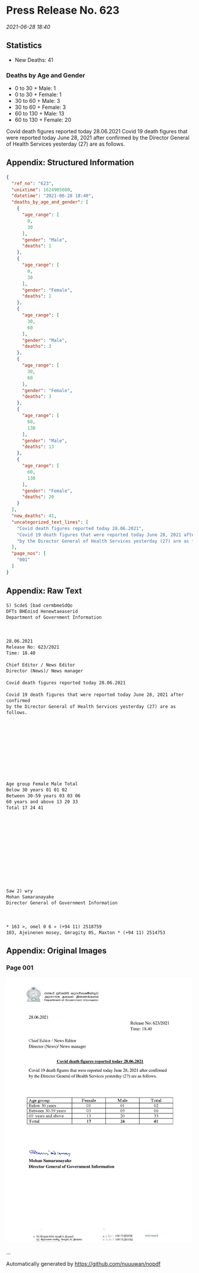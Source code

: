 
# Press Release No. 623
*2021-06-28 18:40*
## Statistics
* New Deaths: 41
### Deaths by Age and Gender
* 0 to 30 + Male: 1
* 0 to 30 + Female: 1
* 30 to 60 + Male: 3
* 30 to 60 + Female: 3
* 60 to 130 + Male: 13
* 60 to 130 + Female: 20


Covid death figures reported today 28.06.2021
Covid 19 death figures that were reported today June 28, 2021 after confirmed
by the Director General of Health Services yesterday (27) are as follows.

## Appendix: Structured Information
```json
{
  "ref_no": "623",
  "unixtime": 1624905600,
  "datetime": "2021-06-28 18:40",
  "deaths_by_age_and_gender": [
    {
      "age_range": [
        0,
        30
      ],
      "gender": "Male",
      "deaths": 1
    },
    {
      "age_range": [
        0,
        30
      ],
      "gender": "Female",
      "deaths": 1
    },
    {
      "age_range": [
        30,
        60
      ],
      "gender": "Male",
      "deaths": 3
    },
    {
      "age_range": [
        30,
        60
      ],
      "gender": "Female",
      "deaths": 3
    },
    {
      "age_range": [
        60,
        130
      ],
      "gender": "Male",
      "deaths": 13
    },
    {
      "age_range": [
        60,
        130
      ],
      "gender": "Female",
      "deaths": 20
    }
  ],
  "new_deaths": 41,
  "uncategorized_text_lines": [
    "Covid death figures reported today 28.06.2021",
    "Covid 19 death figures that were reported today June 28, 2021 after confirmed",
    "by the Director General of Health Services yesterday (27) are as follows."
  ],
  "page_nos": [
    "001"
  ]
}
```

## Appendix: Raw Text
```text
S) ScdeS [bad cermbmeSdQo
DFTs BHEoisd Henewtaeaserid
Department of Government Information

 

28.06.2021
Release No: 623/2021
Time: 18.40

Chief Editor / News Editor
Director (News)/ News manager

Covid death figures reported today 28.06.2021

Covid 19 death figures that were reported today June 28, 2021 after confirmed
by the Director General of Health Services yesterday (27) are as follows.

 

 

 

 

 

Age group Female Male Total
Below 30 years 01 01 02
Between 30-59 years 03 03 06
60 years and above 13 20 33
Total 17 24 41

 

 

 

 

 

 

Saw 2) wry
Mohan Samaranayake
Director General of Government Information

 

* 163 >, omel 0 6 » (+94 11) 2518759
103, Ajeinenen mosey, Gmragity 0S, Maxton * (+94 11) 2514753

```

## Appendix: Original Images

### Page 001

![page_no](https://raw.githubusercontent.com/nuuuwan/nopdf_data/main/nopdf.dgigovlk.ref623.page001.jpeg)
        

...

Automatically generated by https://github.com/nuuuwan/nopdf

    
    